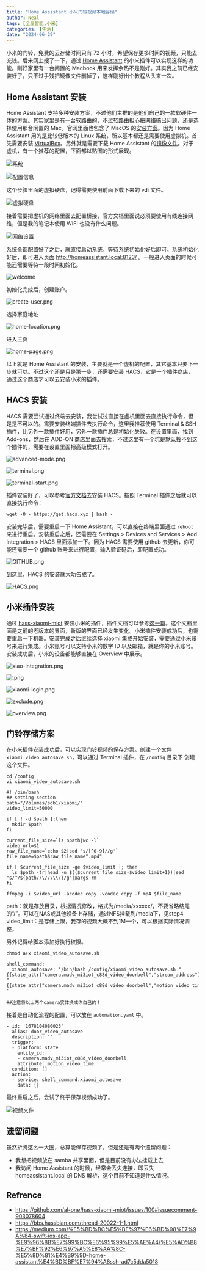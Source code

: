 ```yaml
---
title: "Home Assistant 小米门铃视频本地存储"
author: Neal
tags: [全屋智能,小米]
categories: [生活]
date: "2024-06-29" 
---
```


小米的门铃，免费的云存储时间只有 72 小时，希望保存更多时间的视频，只能去充钱。后来网上搜了一下，通过 [Home Assistant](https://www.home-assistant.io/) 的小米插件可以实现这样的功能。刚好家里有一台闲置的 Macbook 用来发挥余热不是刚好。其实我之前已经安装好了，只不过手残把镜像文件删掉了，这样刚好出个教程从头来一次。

## Home Assistant 安装

Home Assistant 支持多种安装方案，不过他们主推的是他们自己的一款软硬件一体的方案。其实家里是有一台软路由的，不过软路由担心把网络搞出问题，还是选择使用那台闲置的 Mac。官网里面也包含了 MacOS 的[安装方案](https://www.home-assistant.io/installation/macos)。因为 Home Assistant 用的是比较低版本的 Linux 系统，所以基本都还是需要使用虚拟机。首先需要安装 [VirtualBox](https://www.virtualbox.org/wiki/Downloads)。另外就是需要下载 Home Assistant 的[镜像文件](https://github.com/home-assistant/operating-system/releases/download/12.4/haos_ova-12.4.vdi.zip)。对于虚机，有一个推荐的配置，下面都以贴图的形式展现。

![系统](https://s2.loli.net/2024/06/30/iRuLXQxb56kJPzI.png)

![配置信息](https://s2.loli.net/2024/06/30/eRIdwYPNWmXH2aU.png)

这个步骤里面的虚拟硬盘，记得需要使用前面下载下来的 vdi 文件。

![虚拟硬盘](https://s2.loli.net/2024/06/30/kwIVFbTZmCzlqxH.png)

接着需要把虚机的网络里面去配置桥接，官方文档里面说必须要使用有线连接网络，但是我的笔记本使用 WIFI 也没有什么问题。

![网络设置](https://s2.loli.net/2024/06/30/mVqNXzxMaUrcY9s.png)

系统全都配置好了之后，就直接启动系统，等待系统初始化好后即可。系统初始化好后，即可进入页面 http://homeassistant.local:8123/ 。一般进入页面的时候可能还需要等待一段时间初始化。

![welcome](https://s2.loli.net/2024/06/30/x2ovPRMyUTqsI18.png)

初始化完成后，创建账户。

![create-user.png](https://s2.loli.net/2024/06/30/Y7O3DGTN2cPsrmt.png)

选择家庭地址

![home-location.png](https://s2.loli.net/2024/06/30/7OmAfFaQVrBGyPq.png)

进入主页

![home-page.png](https://s2.loli.net/2024/06/30/zgn7QPflJA4FN3X.png)

以上就是 Home Assistant 的安装，主要就是一个虚机的配置，其它基本只要下一步就可以。不过这个还是只是第一步，还需要安装 HACS，它是一个插件商店，通过这个商店才可以去安装小米的插件。

## HACS 安装

HACS 需要尝试通过终端去安装，我尝试过直接在虚机里面去直接执行命令，但是是不可以的。需要安装终端插件去执行命令，这里我推荐使用 Terminal & SSH 插件，比另外一款插件好用，另外一款插件总是初始化失败。在设置里面，找到 Add-ons，然后在 ADD-ON 商店里面去搜索，不过这里有一个坑是默认搜不到这个插件的，需要在设置里面把高级模式打开。

![advanced-mode.png](https://s2.loli.net/2024/06/30/XO3NWnDoaB4LKCF.png)

![terminal.png](https://s2.loli.net/2024/06/30/HsdhwSjvabrz5WA.png)

![terminal-start.png](https://s2.loli.net/2024/06/30/HlDOT32BIinN4MU.png)

插件安装好了，可以参考[官方文档](https://hacs.xyz/docs/setup/download/)去安装 HACS。按照 Terminal 插件之后就可以直接执行命令：

```
wget -O - https://get.hacs.xyz | bash -
```

安装完毕后，需要重启一下 Home Assistant，可以直接在终端里面通过 `reboot` 来进行重启。安装重启之后，还需要在 Settings > Devices and Services > Add Integration > HACS 里面添加一下。因为 HACS 需要使用 github 去更新，你可能还需要一个 github 账号来进行配置，输入验证码后，即配置成功。

![GITHUB.png](https://s2.loli.net/2024/06/30/mNkUfxMon7YHJTe.png)

到这里，HACS 的安装就大功告成了。

![HACS.png](https://s2.loli.net/2024/06/30/vCflb8aIqe7Dp4J.png)

## 小米插件安装

通过 [hass-xiaomi-miot](https://github.com/al-one/hass-xiaomi-miot) 安装小米的插件，插件文档可以参考[这一篇](https://mp.weixin.qq.com/s/1y_EV6xcg17r743aV-2eRw)。这个文档里面是之前的老版本的界面，新版的界面已经发生变化。小米插件安装成功后，也需要重启一下机器。安装完成之后继续选择 xiaomi 集成开始安装，需要通过小米账号来进行集成。小米账号可以支持小米的数字 ID 以及邮箱，就是你的小米账号。安装成功后，小米的设备都能够直接在 Overview 中展示。

![xiao-integration.png](https://s2.loli.net/2024/06/30/A4COpBN72KjkUr6.png)

![.png](https://s2.loli.net/2024/06/30/AVQJ65bxtwedWUT.png)

![xiaomi-login.png](https://s2.loli.net/2024/06/30/6isjUgpFb3v4uBR.png)

![exclude.png](https://s2.loli.net/2024/06/30/YwucRKIGJsNDVAT.png)

![overview.png](https://s2.loli.net/2024/06/30/j7yxYeV48SMNfWb.png)

## 门铃存储方案

在小米插件安装成功后，可以实现门铃视频的保存方案。创建一个文件 `xiaomi_video_autosave.sh`，可以通过 Terminal 插件，在 `/config` 目录下 创建这个文件。

```
cd /config
vi xiaomi_video_autosave.sh
```

```
#! /bin/bash
## setting section
path="/Volumes/sdb1/xiaomi/"
video_limit=50000

if [ ! -d $path ];then
  mkdir $path
fi

current_file_size=`ls $path|wc -l` 
video_url=$1
raw_file_name=`echo $2|sed 's/[^0-9]//g'` 
file_name=$path$raw_file_name".mp4"

if [ $current_file_size -ge $video_limit ]; then
  ls $path -tr|head -n $(($current_file_size-$video_limit+1))|sed "s/^/${path//\//\\\/}/g"|xargs rm
fi

ffmpeg -i $video_url -acodec copy -vcodec copy -f mp4 $file_name
```

path：就是存放目录，根据情况修改，格式为/media/xxxxxx/，不要省略结尾的“/”。可以在NAS或其他设备上存储，通过NFS挂载到/media下，见step4
video_limit：是存储上限，我存的视频大概不到1M一个，可以根据实际情况调整。

另外记得给脚本添加好执行权限。

```
chmod a+x xiaomi_video_autosave.sh
```

```
shell_command:
  xiaomi_autosave: '/bin/bash /config/xiaomi_video_autosave.sh "{{state_attr("camera.madv_mi3iot_c88d_video_doorbell","stream_address")}}" "{{state_attr("camera.madv_mi3iot_c88d_video_doorbell","motion_video_time")}}" ' 

##注意将以上两个camera实体换成你自己的！
```

接着是自动化流程的配置，可以放在 `automation.yaml` 中。

```
- id: '1678104080023'
  alias: door_video_autosave
  description: ''
  trigger:
  - platform: state
    entity_id:
    - camera.madv_mi3iot_c88d_video_doorbell  
    attribute: motion_video_time
  condition: []
  action:
  - service: shell_command.xiaomi_autosave
    data: {}
```

最终重启之后，尝试了终于保存视频成功了。

![视频文件](https://s2.loli.net/2024/07/01/w8pXvBmZJPjAGFe.png)

## 遗留问题

虽然折腾这么一大圈，总算能保存视频了，但是还是有两个遗留问题：

* 我想把视频放在 samba 共享里面，但是目前没有办法挂载上去
* 我访问 Home Assistant 的时候，经常会丢失连接，即丢失 homeassistant.local 的 DNS 解析，这个目前不知道是什么情况。



## Refrence

* https://github.com/al-one/hass-xiaomi-miot/issues/100#issuecomment-903078604
* https://bbs.hassbian.com/thread-20022-1-1.html
* https://medium.com/%E5%BD%BC%E5%BE%97%E6%BD%98%E7%9A%84-swift-ios-app-%E9%96%8B%E7%99%BC%E6%95%99%E5%AE%A4/%E5%AD%B8%E7%BF%92%E6%97%A5%E8%AA%8C-%E5%8D%81%E4%B9%9D-home-assistant%E4%BD%BF%E7%94%A8ssh-ad7c5dda5018